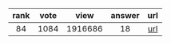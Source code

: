 
| rank | vote | view | answer | url |
|:-:|:-:|:-:|:-:|:-:|
|84|1084|1916686|18| [url](http://stackoverflow.com/questions/627435/how-do-i-remove-an-element-from-a-list-by-index-in-python) |
